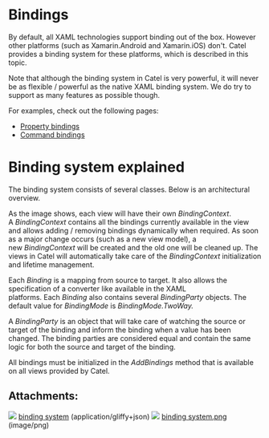 # Bindings

By default, all XAML technologies support binding out of the box. However other platforms (such as Xamarin.Android and Xamarin.iOS) don't. Catel provides a binding system for these platforms, which is described in this topic.

Note that although the binding system in Catel is very powerful, it will never be as flexible / powerful as the native XAML binding system. We do try to support as many features as possible though.

For examples, check out the following pages:

-   [Property bindings](./Property+bindings)
-   [Command bindings](/./Command+bindings)

# Binding system explained

The binding system consists of several classes. Below is an architectural overview.

As the image shows, each view will have their own *BindingContext*. A *BindingContext* contains all the bindings currently available in the view and allows adding / removing bindings dynamically when required. As soon as a major change occurs (such as a new view model), a new *BindingContext* will be created and the old one will be cleaned up. The views in Catel will automatically take care of the *BindingContext* initialization and lifetime management.

Each *Binding* is a mapping from source to target. It also allows the specification of a converter like available in the XAML platforms. Each *Binding* also contains several *BindingParty* objects. The default value for *BindingMode* is *BindingMode.TwoWay.*

A *BindingParty* is an object that will take care of watching the source or target of the binding and inform the binding when a value has been changed. The binding parties are considered equal and contain the same logic for both the source and target of the binding.

All bindings must be initialized in the *AddBindings* method that is available on all views provided by Catel. 

## Attachments:

![](images/icons/bullet_blue.gif) [binding system](attachments/26771484/26968066) (application/gliffy+json)
 ![](images/icons/bullet_blue.gif) [binding system.png](attachments/26771484/26968067.png) (image/png)

